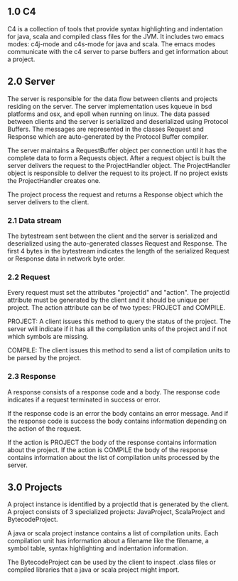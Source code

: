 ## 1.0 C4

C4 is a collection of tools that provide syntax highlighting and indentation for java, scala and compiled class files for the JVM. It includes two emacs modes: c4j-mode and c4s-mode for java and scala. The emacs modes communicate with the c4 server to parse buffers and get information about a project.


## 2.0 Server

The server is responsible for the data flow between clients and projects residing on the server. The server implementation uses kqueue in bsd platforms and osx, and epoll when running on linux. The data passed between clients and the server is serialized and deserialized using Protocol Buffers. The messages are represented in the classes Request and Response which are auto-generated by the Protocol Buffer compiler.

The server maintains a RequestBuffer object per connection until it has the complete data to form a Requests object. After a request object is built the server delivers the request to the ProjectHandler object. The ProjectHandler object is responsible to deliver the request to its project. If no project exists the ProjectHandler creates one.

The project process the request and returns a Response object which the server delivers to the client.


### 2.1 Data stream

The bytestream sent between the client and the server is serialized and deserialized using the auto-generated classes Request and Response. The first 4 bytes in the bytestream indicates the length of the serialized Request or Response data in network byte order.


###  2.2 Request

Every request must set the attributes "projectId" and "action". The projectId attribute must be generated by the client and it should be unique per project. The action attribute can be of two types: PROJECT and COMPILE.

PROJECT: A client issues this method to query the status of the project. The server will indicate if it has all the compilation units of the project and if not which symbols are missing.

COMPILE: The client issues this method to send a list of compilation units to be parsed by the project.


### 2.3 Response

A response consists of a response code and a body. The response code indicates if a request terminated in success or error.

If the response code is an error the body contains an error message. And if the response code is success the body contains information depending on the action of the request.

If the action is PROJECT the body of the response contains information about the project. If the action is COMPILE the body of the response contains information about the list of compilation units processed by the server.


## 3.0 Projects

A project instance is identified by a projectId that is generated by the client. A project consists of 3 specialized projects: JavaProject, ScalaProject and BytecodeProject.

A java or scala project instance contains a list of compilation units. Each compilation unit has information about a filename like the filename, a symbol table, syntax highlighting and indentation information.

The BytecodeProject can be used by the client to inspect .class files or compiled libraries that a java or scala project might import.
